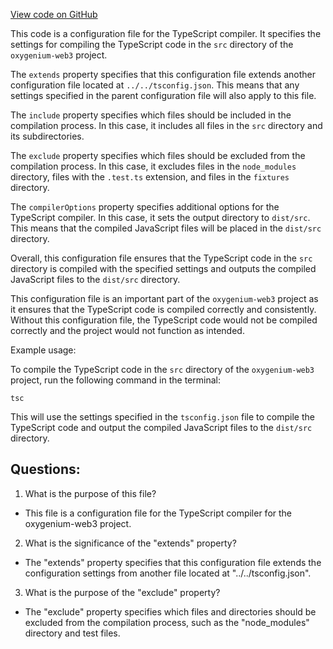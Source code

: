 [View code on GitHub](https://github.com/oxygenium/oxygenium-web3/packages/web3-wallet/tsconfig.json)

This code is a configuration file for the TypeScript compiler. It specifies the settings for compiling the TypeScript code in the `src` directory of the `oxygenium-web3` project. 

The `extends` property specifies that this configuration file extends another configuration file located at `../../tsconfig.json`. This means that any settings specified in the parent configuration file will also apply to this file. 

The `include` property specifies which files should be included in the compilation process. In this case, it includes all files in the `src` directory and its subdirectories. 

The `exclude` property specifies which files should be excluded from the compilation process. In this case, it excludes files in the `node_modules` directory, files with the `.test.ts` extension, and files in the `fixtures` directory. 

The `compilerOptions` property specifies additional options for the TypeScript compiler. In this case, it sets the output directory to `dist/src`. This means that the compiled JavaScript files will be placed in the `dist/src` directory. 

Overall, this configuration file ensures that the TypeScript code in the `src` directory is compiled with the specified settings and outputs the compiled JavaScript files to the `dist/src` directory. 

This configuration file is an important part of the `oxygenium-web3` project as it ensures that the TypeScript code is compiled correctly and consistently. Without this configuration file, the TypeScript code would not be compiled correctly and the project would not function as intended. 

Example usage:

To compile the TypeScript code in the `src` directory of the `oxygenium-web3` project, run the following command in the terminal:

```
tsc
```

This will use the settings specified in the `tsconfig.json` file to compile the TypeScript code and output the compiled JavaScript files to the `dist/src` directory.
## Questions: 
 1. What is the purpose of this file?
- This file is a configuration file for the TypeScript compiler for the oxygenium-web3 project.

2. What is the significance of the "extends" property?
- The "extends" property specifies that this configuration file extends the configuration settings from another file located at "../../tsconfig.json".

3. What is the purpose of the "exclude" property?
- The "exclude" property specifies which files and directories should be excluded from the compilation process, such as the "node_modules" directory and test files.